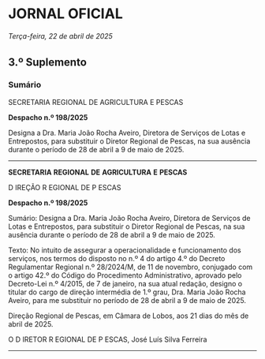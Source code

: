 # JORNAL OFICIAL

###### Terça-feira, 22 de abril de 2025

## **3.º Suplemento**

### **Sumário**

SECRETARIA REGIONAL DE AGRICULTURA E PESCAS

**Despacho n.º 198/2025**

Designa a Dra. Maria João Rocha Aveiro, Diretora de Serviços de Lotas e
Entrepostos, para substituir o Diretor Regional de Pescas, na sua ausência durante o
período de 28 de abril a 9 de maio de 2025.




---

**SECRETARIA** **REGIONAL** **DE** **AGRICULTURA** **E** **PESCAS**


D IREÇÃO R EGIONAL DE P ESCAS


**Despacho n.º 198/2025**


Sumário:
Designa a Dra. Maria João Rocha Aveiro, Diretora de Serviços de Lotas e Entrepostos, para substituir o Diretor Regional de Pescas, na
sua ausência durante o período de 28 de abril a 9 de maio de 2025.

Texto:
No intuito de assegurar a operacionalidade e funcionamento dos serviços, nos termos do disposto no n.º 4 do artigo 4.º do
Decreto Regulamentar Regional n.º 28/2024/M, de 11 de novembro, conjugado com o artigo 42.º do Código do Procedimento
Administrativo, aprovado pelo Decreto-Lei n.º 4/2015, de 7 de janeiro, na sua atual redação, designo o titular do cargo de
direção intermédia de 1.º grau, Dra. Maria João Rocha Aveiro, para me substituir no período de 28 de abril a 9 de maio de
2025.


Direção Regional de Pescas, em Câmara de Lobos, aos 21 dias do mês de abril de 2025.

O D IRETOR R EGIONAL DE P ESCAS, José Luís Silva Ferreira




---
